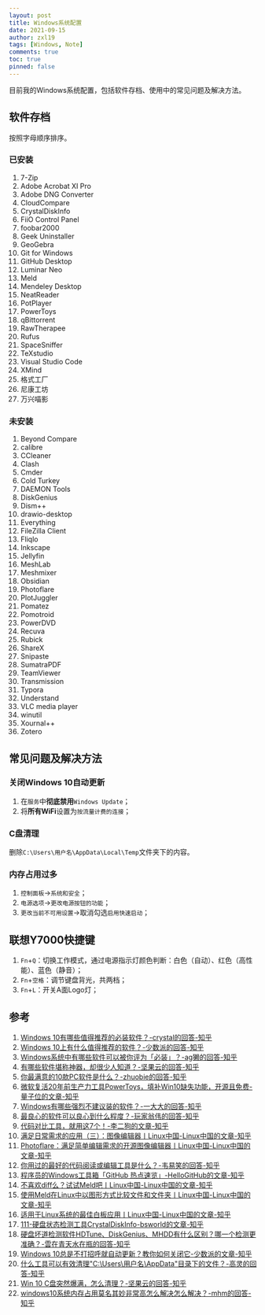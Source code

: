 ```yaml
---
layout: post
title: Windows系统配置
date: 2021-09-15
author: zxl19
tags: [Windows, Note]
comments: true
toc: true
pinned: false
---
```


目前我的Windows系统配置，包括软件存档、使用中的常见问题及解决方法。

<!-- more -->

## 软件存档

按照字母顺序排序。

### 已安装

1. 7-Zip
2. Adobe Acrobat XI Pro
3. Adobe DNG Converter
4. CloudCompare
5. CrystalDiskInfo
6. FiiO Control Panel
7. foobar2000
8. Geek Uninstaller
9. GeoGebra
10. Git for Windows
11. GitHub Desktop
12. Luminar Neo
13. Meld
14. Mendeley Desktop
15. NeatReader
16. PotPlayer
17. PowerToys
18. qBittorrent
19. RawTherapee
20. Rufus
21. SpaceSniffer
22. TeXstudio
23. Visual Studio Code
24. XMind
25. 格式工厂
26. 尼康工坊
27. 万兴喵影

### 未安装

1. Beyond Compare
2. calibre
3. CCleaner
4. Clash
5. Cmder
6. Cold Turkey
7. DAEMON Tools
8. DiskGenius
9. Dism++
10. drawio-desktop
11. Everything
12. FileZilla Client
13. Fliqlo
14. Inkscape
15. Jellyfin
16. MeshLab
17. Meshmixer
18. Obsidian
19. Photoflare
20. PlotJuggler
21. Pomatez
22. Pomotroid
23. PowerDVD
24. Recuva
25. Rubick
26. ShareX
27. Snipaste
28. SumatraPDF
29. TeamViewer
30. Transmission
31. Typora
32. Understand
33. VLC media player
34. winutil
35. Xournal++
36. Zotero

## 常见问题及解决方法

### 关闭Windows 10自动更新

1. 在`服务`中**彻底禁用**`Windows Update`；
2. 将**所有WiFi**设置为`按流量计费的连接`；

### C盘清理

删除`C:\Users\用户名\AppData\Local\Temp`文件夹下的内容。

### 内存占用过多

1. `控制面板`->`系统和安全`；
2. `电源选项`->`更改电源按钮的功能`；
3. `更改当前不可用设置`->取消勾选`启用快速启动`；

## 联想Y7000快捷键

1. `Fn`+`Q`：切换工作模式，通过电源指示灯颜色判断：白色（自动）、红色（高性能）、蓝色（静音）；
2. `Fn`+`空格`：调节键盘背光，共两档；
3. `Fn`+`L`：开关A面Logo灯；

## 参考

1. [Windows 10有哪些值得推荐的必装软件？-crystal的回答-知乎](https://www.zhihu.com/question/35088093/answer/750779336)
2. [Windows 10上有什么值得推荐的软件？-少数派的回答-知乎](https://www.zhihu.com/question/36847530/answer/252919356)
3. [Windows系统中有哪些软件可以被你评为「必装」？-ag獭的回答-知乎](https://www.zhihu.com/question/21287237/answer/983612572)
4. [有哪些软件堪称神器，却很少人知道？-坚果云的回答-知乎](https://www.zhihu.com/question/327826314/answer/1497578134)
5. [你最满意的10款PC软件是什么？-zhuobie的回答-知乎](https://www.zhihu.com/question/469450888/answer/2029970155)
6. [微软复活20年前生产力工具PowerToys，填补Win10缺失功能，开源且免费-量子位的文章-知乎](https://zhuanlan.zhihu.com/p/166292161)
7. [Windows有哪些强烈不建议装的软件？-一大大的回答-知乎](https://www.zhihu.com/question/392313958/answer/1199936945)
8. [最良心的软件可以良心到什么程度？-玩家翁伟的回答-知乎](https://www.zhihu.com/question/52157612/answer/756777411)
9. [代码对比工具，就用这7个！-李二狗的文章-知乎](https://zhuanlan.zhihu.com/p/375551784)
10. [满足日常需求的应用（三）：图像编辑器丨Linux中国-Linux中国的文章-知乎](https://zhuanlan.zhihu.com/p/407938013)
11. [Photoflare：满足简单编辑需求的开源图像编辑器丨Linux中国-Linux中国的文章-知乎](https://zhuanlan.zhihu.com/p/193158124)
12. [你用过的最好的代码阅读或编辑工具是什么？-韦易笑的回答-知乎](https://www.zhihu.com/question/19570229/answer/1626066191)
13. [程序员的Windows工具箱「GitHub 热点速览」-HelloGitHub的文章-知乎](https://zhuanlan.zhihu.com/p/631389850)
14. [不喜欢diff么？试试Meld吧丨Linux中国-Linux中国的文章-知乎](https://zhuanlan.zhihu.com/p/124017201)
15. [使用Meld在Linux中以图形方式比较文件和文件夹丨Linux中国-Linux中国的文章-知乎](https://zhuanlan.zhihu.com/p/317628626)
16. [适用于Linux系统的最佳白板应用丨Linux中国-Linux中国的文章-知乎](https://zhuanlan.zhihu.com/p/467327167)
17. [111-硬盘状态检测工具CrystalDiskInfo-bsworld的文章-知乎](https://zhuanlan.zhihu.com/p/621817951)
18. [硬盘坏道检测软件HDTune、DiskGenius、MHDD有什么区别？哪一个检测更准确？-雲在青天水在瓶的回答-知乎](https://www.zhihu.com/question/508943113/answer/2537752096)
19. [Windows 10总是不打招呼就自动更新？教你如何关闭它-少数派的文章-知乎](https://zhuanlan.zhihu.com/p/35590496)
20. [什么工具可以有效清理"C:\Users\用户名\AppData"目录下的文件？-高灵的回答-知乎](https://www.zhihu.com/question/38011537/answer/296426969)
21. [Win 10 C盘突然爆满，怎么清理？-坚果云的回答-知乎](https://www.zhihu.com/question/53591010/answer/1115174873)
22. [windows10系统内存占用莫名其妙非常高怎么解决怎么解决？-mhm的回答-知乎](https://www.zhihu.com/question/359072911/answer/924065793)
